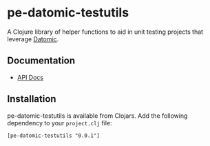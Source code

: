 # pe-datomic-testutils

A Clojure library of helper functions to aid in unit testing projects that
leverage [Datomic](http://www.datomic.com).

## Documentation

* [API Docs](http://evanspa.github.com/pe-datomic-testutils)

## Installation

pe-datomic-testutils is available from Clojars.  Add the following dependency to your
`project.clj` file:

```
[pe-datomic-testutils "0.0.1"]
```
